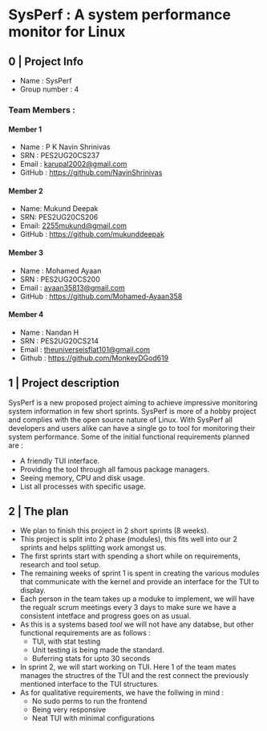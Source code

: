 # SysPerf : A system performance monitor for Linux

## 0 | Project Info
- Name : SysPerf
- Group number : 4

### Team Members : 

#### Member 1
- Name : P K Navin Shrinivas
- SRN : PES2UG20CS237
- Email : [karupal2002@gmail.com](mailto:karupal2002@gmail.com)
- GitHub : https://github.com/NavinShrinivas

#### Member 2
- Name: Mukund Deepak
- SRN: PES2UG20CS206
- Email: [2255mukund@gmail.com](mailto:2255mukund@gmail.com)
- GitHub : https://github.com/mukunddeepak

#### Member 3
- Name : Mohamed Ayaan
- SRN : PES2UG20CS200
- Email : [ayaan35813@gmail.com](mailto:ayaan35813@gmail.com)
- GitHub : https://github.com/Mohamed-Ayaan358

#### Member 4
- Name : Nandan H
- SRN : PES2UG20CS214
- Email : theuniverseisflat101@gmail.com
- Github : https://github.com/MonkeyDGod619

<!--Fill your details in the same format -->

## 1 | Project description
SysPerf is a new proposed project aiming to achieve impressive monitoring system information in few short sprints. SysPerf is more of a hobby project and complies with the open source nature of Linux. With SysPerf all developers and users alike can have a single go to tool for monitoring their system performance. Some of the initial functional requirements planned are : 
- A friendly TUI interface.
- Providing the tool through all famous package managers.
- Seeing memory, CPU and disk usage.
- List all processes with specific usage.

## 2 | The plan

- We plan to finish this project in 2 short sprints (8 weeks).
- This project is split into 2 phase (modules), this fits well into our 2 sprints and helps splitting work amongst us.
- The first sprints start with spending a short while on requirements, research and tool setup. 
- The remaining weeks of sprint 1 is spent in creating the various modules that communicate with the kernel and provide an interface for the TUI to display.
- Each person in the team takes up a moduke to implement, we will have the regualr scrum meetings every 3 days to make sure we have a consistent intetface and progress goes on as usual.
- As this is a systems based _tool_ we will not have any databse, but other functional requirements are as follows :
    - TUI, with stat testing
    - Unit testing is being made the standard.
    - Buferring stats for upto 30 seconds
- In sprint 2, we will start working on TUI. Here 1 of the team mates manages the structres of the TUI and the rest connect the previously mentioned interface to the TUI structures.
- As for qualitative requirements, we have the follwing in mind : 
    - No sudo perms to run the frontend 
    - Being very responsive 
    - Neat TUI with minimal configurations
